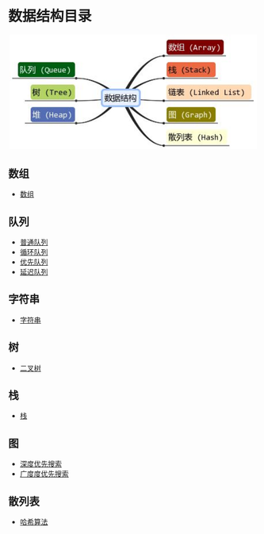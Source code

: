 # 数据结构目录

<div align="center">
    <img src="https://github.com/xuanchengsunjin/Jim_note/blob/sandbox/resource/img/algorithm/content.jpg" width="500px">
</div>

## 数组

- [数组](https://github.com/xuanchengsunjin/Jim_note/blob/sandbox/note/algorithm/data_structure/array.md)

## 队列

- [普通队列](https://github.com/xuanchengsunjin/Jim_note/blob/sandbox/note/algorithm/data_structure/common_queue.md)
- [循环队列](https://github.com/xuanchengsunjin/Jim_note/blob/sandbox/note/algorithm/data_structure/circle_queue.md)
- [优先队列](https://github.com/xuanchengsunjin/Jim_note/blob/sandbox/note/algorithm/data_structure/priority_queue.md)
- [延迟队列](https://github.com/xuanchengsunjin/Jim_note/blob/sandbox/note/tec_practice/delay_queue.md)

## 字符串

- [字符串](https://github.com/xuanchengsunjin/Jim_note/blob/sandbox/note/algorithm/data_structure/string.md)

## 树

- [二叉树](https://github.com/xuanchengsunjin/Jim_note/blob/sandbox/note/algorithm/data_structure/tree.md)

## 栈

- [栈](https://github.com/xuanchengsunjin/Jim_note/blob/sandbox/note/algorithm/data_structure/stack.md)

## 图

- [深度优先搜索](https://github.com/xuanchengsunjin/Jim_note/blob/sandbox/note/algorithm/data_structure/deep_serach.md)
- [广度度优先搜索](https://github.com/xuanchengsunjin/Jim_note/blob/sandbox/note/algorithm/data_structure/wide_serach.md)

## 散列表

- [哈希算法](https://github.com/xuanchengsunjin/Jim_note/blob/sandbox/note/algorithm/data_structure/hash_algorithm.md)
